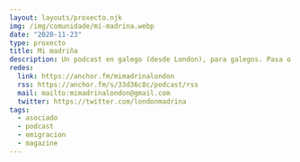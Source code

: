 ```yaml
---
layout: layouts/proxecto.njk
img: /img/comunidade/mi-madrina.webp
date: "2020-11-23"
type: proxecto
title: Mi madriña
description: Un podcast en galego (desde London), para galegos. Pasa o tempo con Carlos e Edgar falando, compartíndo, e ensinándolles a beleza do idioma!
redes:
  link: https://anchor.fm/mimadrinalondon
  rss: https://anchor.fm/s/33d36c8c/podcast/rss
  mail: mailto:mimadrinalondon@gmail.com
  twitter: https://twitter.com/londonmadrina
tags:
  - asociado
  - podcast
  - emigracion
  - magazine
---
```

